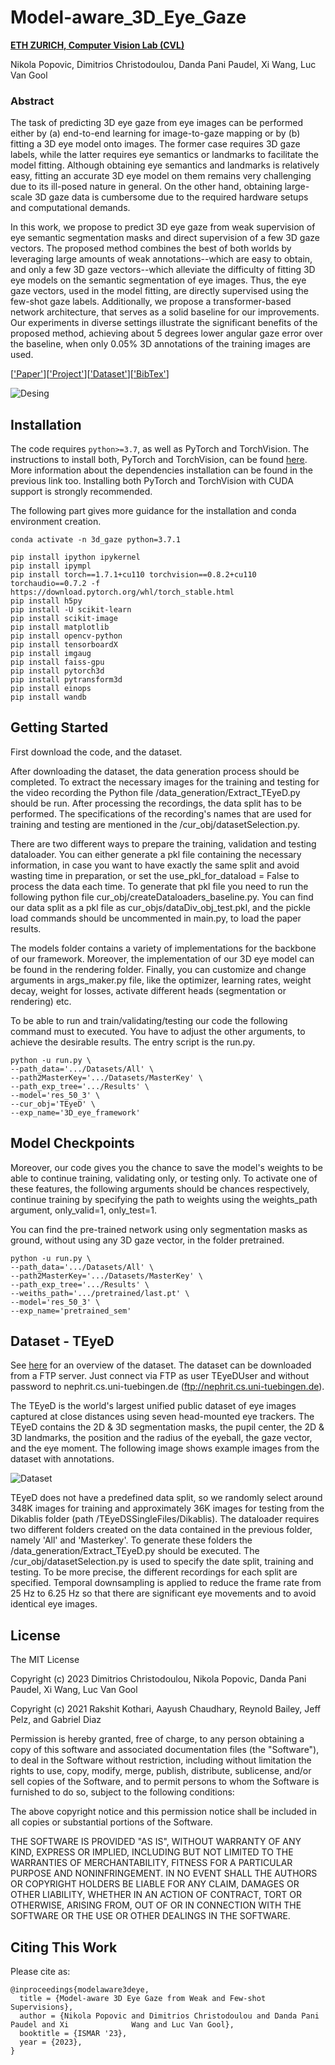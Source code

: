 # Model-aware_3D_Eye_Gaze

**[ETH ZURICH, Computer Vision Lab (CVL)](https://research.facebook.com/file/310601331303789/Consistent-View-Synthesis-with-Pose-Guided-Diffusion-Models.pdf)**

Nikola Popovic, Dimitrios Christodoulou, Danda Pani Paudel, Xi Wang, Luc Van Gool

### Abstract

The task of predicting 3D eye gaze from eye images can be performed either by (a) end-to-end learning for image-to-gaze mapping or by (b) fitting a 3D eye model onto images. The former case requires 3D gaze labels, while the latter requires eye semantics or landmarks to facilitate the model fitting. Although obtaining eye semantics and landmarks is relatively easy, fitting an accurate 3D eye model on them remains very challenging due to its ill-posed nature in general. On the other hand, obtaining large-scale 3D gaze data is cumbersome due to the required hardware setups and computational demands.

In this work, we propose to predict 3D eye gaze from weak supervision of eye semantic segmentation masks and direct supervision of a few 3D gaze vectors. The proposed method combines the best of both worlds by leveraging large amounts of weak annotations--which are easy to obtain, and only a few 3D gaze vectors--which alleviate the difficulty of fitting 3D eye models on the semantic segmentation of eye images. Thus, the eye gaze vectors, used in the model fitting, are directly supervised using the few-shot gaze labels. Additionally, we propose a transformer-based network architecture, that serves as a solid baseline for our improvements. Our experiments in diverse settings illustrate the significant benefits of the proposed method, achieving about 5 degrees lower angular gaze error over the baseline, when only 0.05% 3D annotations of the training images are used.

[['Paper']()][['Project']()][['Dataset']()][['BibTex']()]

![Desing](images/teaser.jpg)


## Installation

The code requires `python>=3.7`, as well as PyTorch and TorchVision. The instructions to install both, PyTorch and TorchVision, can be found [here](https://pytorch.org/get-started/locally). More information about the dependencies installation can be found in the previous link too. Installing both PyTorch and TorchVision with CUDA support is strongly recommended.

The following part gives more guidance for the installation and conda environment creation.

```
conda activate -n 3d_gaze python=3.7.1

pip install ipython ipykernel
pip install ipympl
pip install torch==1.7.1+cu110 torchvision==0.8.2+cu110 torchaudio==0.7.2 -f https://download.pytorch.org/whl/torch_stable.html
pip install h5py
pip install -U scikit-learn
pip install scikit-image
pip install matplotlib
pip install opencv-python
pip install tensorboardX
pip install imgaug
pip install faiss-gpu
pip install pytorch3d
pip install pytransform3d
pip install einops
pip install wandb
```

## <a name="GettingStarted"></a>Getting Started

First download the code, and the dataset. 

After downloading the dataset, the data generation process should be completed. To extract the necessary images for the training and testing for the video recording the Python file /data_generation/Extract_TEyeD.py should be run. After processing the recordings, the data split has to be performed. The specifications of the recording's names that are used for training and testing are mentioned in the /cur_obj/datasetSelection.py. 

There are two different ways to prepare the training, validation and testing dataloader. You can either generate a pkl file containing the necessary information, in case you want to have exactly the same split and avoid wasting time in preparation, or set the use_pkl_for_dataload = False to process the data each time. To generate that pkl file you need to run the following python file cur_obj/createDataloaders_baseline.py. You can find our data split as a pkl file as cur_objs/dataDiv_obj_test.pkl, and the pickle load commands should be uncommented in main.py, to load the paper results.

The models folder contains a variety of implementations for the backbone of our framework. Moreover, the implementation of our 3D eye model can be found in the rendering folder. Finally, you can customize and change arguments in args_maker.py file, like the optimizer, learning rates, weight decay, weight for losses, activate different heads (segmentation or rendering) etc. 

To be able to run and train/validating/testing our code the following command must to executed. You have to adjust the other arguments, to achieve the desirable results. The entry script is the run.py. 

```
python -u run.py \
--path_data='.../Datasets/All' \
--path2MasterKey='.../Datasets/MasterKey' \
--path_exp_tree='.../Results' \
--model='res_50_3' \
--cur_obj='TEyeD' \
--exp_name='3D_eye_framework'
```

## <a name="Models"></a>Model Checkpoints

Moreover, our code gives you the chance to save the model's weights to be able to continue training, validating only, or testing only. To activate one of these features, the following arguments should be chances respectively, continue training by specifying the path to weights using the weights_path argument, only_valid=1, only_test=1.

You can find the pre-trained network using only segmentation masks as ground, without using any 3D gaze vector, in the folder pretrained.

```
python -u run.py \
--path_data='.../Datasets/All' \
--path2MasterKey='.../Datasets/MasterKey' \
--path_exp_tree='.../Results' \
--weiths_path='.../pretrained/last.pt' \
--model='res_50_3' \
--exp_name='pretrained_sem'
```

## Dataset - TEyeD

See [here](https://www.hci.uni-tuebingen.de/assets/pdf/publications/fuhl2021teyed.pdf) for an overview of the dataset. The dataset can be downloaded from a FTP server. Just connect via FTP as user TEyeDUser and without password to nephrit.cs.uni-tuebingen.de (ftp://nephrit.cs.uni-tuebingen.de).

The TEyeD is the world's largest unified public dataset of eye images captured at close distances using seven head-mounted eye trackers. The TEyeD contains the 2D & 3D segmentation masks, the pupil center, the 2D & 3D landmarks, the position and the radius of the eyeball, the gaze vector, and the eye moment. The following image shows example images from the dataset with annotations. 

![Dataset](images/dataset.jpg)

TEyeD does not have a predefined data split, so we randomly select around 348K images for training and approximately 36K images for testing from the Dikablis folder (path /TEyeDSSingleFiles/Dikablis). The dataloader requires two different folders created on the data contained in the previous folder, namely 'All' and 'Masterkey'. To generate these folders the /data_generation/Extract_TEyeD.py should be executed. The /cur_obj/datasetSelection.py is used to specify the date split, training and testing. To be more precise, the different recordings for each split are specified. Temporal downsampling is applied to reduce the frame rate from 25 Hz to 6.25 Hz so that there are significant eye movements and to avoid identical eye images.


## License

The MIT License

Copyright (c) 2023 Dimitrios Christodoulou, Nikola Popovic, Danda Pani Paudel, Xi Wang, Luc Van Gool

Copyright (c) 2021 Rakshit Kothari, Aayush Chaudhary, Reynold Bailey, Jeff Pelz, and Gabriel Diaz

Permission is hereby granted, free of charge, to any person obtaining a copy of this software and associated documentation files (the "Software"), to deal in the Software without restriction, including without limitation the rights to use, copy, modify, merge, publish, distribute, sublicense, and/or sell copies of the Software, and to permit persons to whom the Software is furnished to do so, subject to the following conditions:

The above copyright notice and this permission notice shall be included in all copies or substantial portions of the Software.

THE SOFTWARE IS PROVIDED "AS IS", WITHOUT WARRANTY OF ANY KIND, EXPRESS OR IMPLIED, INCLUDING BUT NOT LIMITED TO THE WARRANTIES OF MERCHANTABILITY, FITNESS FOR A PARTICULAR PURPOSE AND NONINFRINGEMENT. IN NO EVENT SHALL THE AUTHORS OR COPYRIGHT HOLDERS BE LIABLE FOR ANY CLAIM, DAMAGES OR OTHER LIABILITY, WHETHER IN AN ACTION OF CONTRACT, TORT OR OTHERWISE, ARISING FROM, OUT OF OR IN CONNECTION WITH THE SOFTWARE OR THE USE OR OTHER DEALINGS IN THE SOFTWARE.

## Citing This Work

Please cite as:

```
@inproceedings{modelaware3deye,
  title = {Model-aware 3D Eye Gaze from Weak and Few-shot Supervisions},
  author = {Nikola Popovic and Dimitrios Christodoulou and Danda Pani Paudel and Xi              Wang and Luc Van Gool},
  booktitle = {ISMAR '23},
  year = {2023},
}
```
